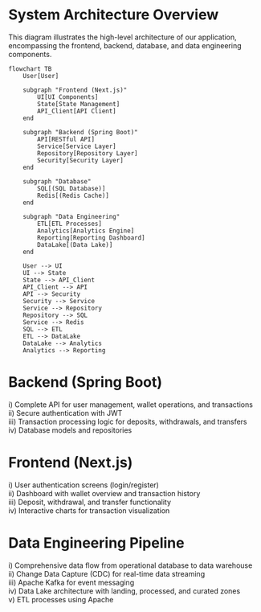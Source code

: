 # System Architecture Overview

This diagram illustrates the high-level architecture of our application, encompassing the frontend, backend, database, and data engineering components.

```mermaid
flowchart TB
    User[User]

    subgraph "Frontend (Next.js)"
        UI[UI Components]
        State[State Management]
        API_Client[API Client]
    end

    subgraph "Backend (Spring Boot)"
        API[RESTful API]
        Service[Service Layer]
        Repository[Repository Layer]
        Security[Security Layer]
    end

    subgraph "Database"
        SQL[(SQL Database)]
        Redis[(Redis Cache)]
    end

    subgraph "Data Engineering"
        ETL[ETL Processes]
        Analytics[Analytics Engine]
        Reporting[Reporting Dashboard]
        DataLake[(Data Lake)]
    end

    User --> UI
    UI --> State
    State --> API_Client
    API_Client --> API
    API --> Security
    Security --> Service
    Service --> Repository
    Repository --> SQL
    Service --> Redis
    SQL --> ETL
    ETL --> DataLake
    DataLake --> Analytics
    Analytics --> Reporting
```

# Backend (Spring Boot)
i) Complete API for user management, wallet operations, and transactions <br>
ii) Secure authentication with JWT <br>
iii) Transaction processing logic for deposits, withdrawals, and transfers <br>
iv) Database models and repositories

# Frontend (Next.js)
i) User authentication screens (login/register) <br> 
ii) Dashboard with wallet overview and transaction history <br>
iii) Deposit, withdrawal, and transfer functionality <br>
iv) Interactive charts for transaction visualization

# Data Engineering Pipeline
i) Comprehensive data flow from operational database to data warehouse <br>
ii) Change Data Capture (CDC) for real-time data streaming <br>
iii) Apache Kafka for event messaging <br>
iv) Data Lake architecture with landing, processed, and curated zones <br>
v) ETL processes using Apache
